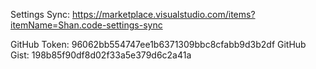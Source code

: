 Settings Sync: https://marketplace.visualstudio.com/items?itemName=Shan.code-settings-sync

GitHub Token: 96062bb554747ee1b6371309bbc8cfabb9d3b2df
GitHub Gist: 198b85f90df8d02f33a5e379d6c2a41a
